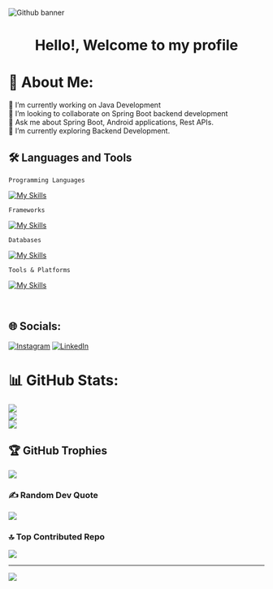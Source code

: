 ![Github banner](https://github.com/user-attachments/assets/1e88af2c-9a64-466c-b4ee-e1cfc38ac074)

<h1>
 <p align="center">
 Hello!, Welcome to my profile
</p>
</h1>

# 💫 About Me:
🔭 I’m currently working on Java Development<br>🤝 I’m looking to collaborate on Spring Boot backend development<br>👯 Ask me about Spring Boot, Android applications, Rest APIs.<br>🌱 I’m currently exploring Backend Development.


## 🛠️ Languages and Tools
`Programming Languages`

[![My Skills](https://skillicons.dev/icons?i=java,kotlin,dart,c,cpp&theme=dark)]()

`Frameworks`

[![My Skills](https://skillicons.dev/icons?i=flutter,hibernate,spring&theme=dark)]()

`Databases`

[![My Skills](https://skillicons.dev/icons?i=mysql,mongodb&theme=dark)]()

`Tools & Platforms`

[![My Skills](https://skillicons.dev/icons?i=vscode,idea,postman,git,github,docker,firebase&theme=dark)]()

<br/>

## 🌐 Socials:
[![Instagram](https://img.shields.io/badge/Instagram-%23E4405F.svg?logo=Instagram&logoColor=white)](https://instagram.com/itz_gsl_tiger) [![LinkedIn](https://img.shields.io/badge/LinkedIn-%230077B5.svg?logo=linkedin&logoColor=white)](https://www.linkedin.com/in/gyarsilalsolanki)


# 📊 GitHub Stats:
![](https://github-readme-stats.vercel.app/api?username=gyarsilalsolanki011&theme=tokyonight&hide_border=true&include_all_commits=false&count_private=false)<br/>
![](https://github-readme-streak-stats.herokuapp.com/?user=gyarsilalsolanki011&theme=tokyonight&hide_border=true)<br/>
![](https://github-readme-stats.vercel.app/api/top-langs/?username=gyarsilalsolanki011&theme=tokyonight&hide_border=true&include_all_commits=false&count_private=false&layout=compact)

## 🏆 GitHub Trophies
![](https://github-profile-trophy.vercel.app/?username=gyarsilalsolanki011&theme=tokyonight&no-frame=true&no-bg=false&margin-w=4)

### ✍️ Random Dev Quote
![](https://quotes-github-readme.vercel.app/api?type=horizontal&theme=tokyonight)

### 🔝 Top Contributed Repo
![](https://github-contributor-stats.vercel.app/api?username=gyarsilalsolanki011&limit=5&theme=tokyonight&combine_all_yearly_contributions=true)

---
[![](https://visitcount.itsvg.in/api?id=gyarsilalsolanki011&icon=5&color=0)](https://visitcount.itsvg.in)

<!-- Proudly created with GPRM ( https://gprm.itsvg.in ) -->
